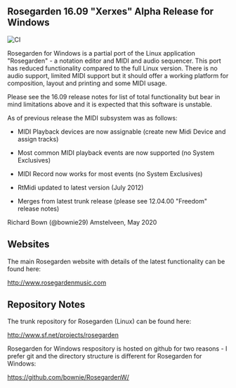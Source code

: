 ## Rosegarden 16.09 "Xerxes" Alpha Release for Windows

![CI](https://github.com/bownie/RosegardenW/workflows/CI/badge.svg)

Rosegarden for Windows is a partial port of the Linux application "Rosegarden" - a notation editor and MIDI and audio sequencer.
This port has reduced functionality compared to the full Linux version.  There is no audio support, limited MIDI support but it should offer a working platform for composition, layout and printing and some MIDI usage.

Please see the 16.09 release notes for list of total functionality but bear in mind limitations above and it is expected that this software is unstable.

As of previous release the MIDI subsystem was as follows:

  - MIDI Playback devices are now assignable (create new Midi Device and assign tracks)

  - Most common MIDI playback events are now supported (no System Exclusives)

  - MIDI Record now works for most events (no System Exclusives)

  - RtMidi updated to latest version (July 2012)

  - Merges from latest trunk release (please see 12.04.00 "Freedom" release notes)


Richard Bown (@bownie29)
Amstelveen, May 2020


## Websites

The main Rosegarden website with details of the latest functionality can be found here:

  http://www.rosegardenmusic.com

## Repository Notes

The trunk repository for Rosegarden (Linux) can be found here:

  http://www.sf.net/projects/rosegarden

Rosegarden for Windows respository is hosted on github for two reasons - I prefer git and the directory structure is different for Rosegarden for Windows:

  https://github.com/bownie/RosegardenW/

